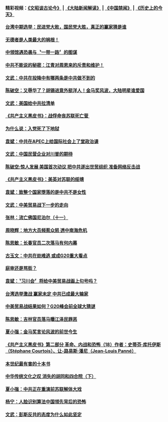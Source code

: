 #### 精彩视频：[《文昭谈古论今》](https://github.com/gfw-breaker/wenzhao/blob/master/README.md?t=11251532) | [《大陆新闻解读》](https://github.com/gfw-breaker/ntdtv-comedy/blob/master/README.md?t=11251532) | [《中国禁闻》](https://github.com/gfw-breaker/ntdtv-news/blob/master/README.md?t=11251532) | [《历史上的今天》](https://github.com/gfw-breaker/today-in-history/blob/master/README.md?t=11251532) 

#### [台湾中期选举：民进党大败，国民党大胜，真正的赢家猜是谁](../pages/news207/a1400716.md?t=11251532) 


#### [无德者是人类最大的祸根！](../pages/news207/a1400677.md?t=11251532) 

#### [中领馆遇恐袭与〝一带一路〞的图谋](../pages/news207/a1400676.md?t=11251532) 

#### [中共不能说的秘密：江青对周恩来的斥责和维护！](../pages/news207/a1400642.md?t=11251532) 

#### [文武：中共在投降中有哪两条是中共做不到的](../pages/news207/a1400543.md?t=11251532) 

#### [陈破空：又辱华了？胡锡进意外挺洋人！金马奖风波，大陆明星谁爱国](../pages/news207/a1400649.md?t=11251532) 

#### [文武：美国给中共拉清单](../pages/news207/a1400545.md?t=11251532) 

#### [《共产主义黑皮书》：战俘命丧苏联死亡营 ](../pages/news207/a1400581.md?t=11251532) 

#### [为什么说：入党死了下地狱](../pages/news207/a1400552.md?t=11251532) 

#### [袁斌：中共在APEC上给国际社会上了堂政治课](../pages/news207/a1400546.md?t=11251532) 

#### [文武：中国民营企业对川普的期待](../pages/news207/a1400542.md?t=11251532) 

#### [陈破空:惊人发展 美国首次动议 把中共逐出世贸组织 准备网络反击战](../pages/news207/a1400397.md?t=11251532) 


#### [《共产主义黑皮书》：美英对苏联的绥靖](../pages/news207/a1400388.md?t=11251532) 

#### [袁斌：致整个国家堕落的是中共不是女性](../pages/news207/a1400386.md?t=11251532) 

#### [文武：中美贸易战下一步的走向](../pages/news207/a1400385.md?t=11251532) 

#### [张林：流亡佛国尼泊尔（十一）](../pages/news207/a1400384.md?t=11251532) 

#### [周晓辉：地方大员频惹众怒 透中南海危机](../pages/news207/a1400383.md?t=11251532) 

#### [陈思敏：长春官员二次落马有何内幕](../pages/news207/a1400382.md?t=11251532) 


#### [古玉文：中共在劫难逃 或成G20重大看点](../pages/news207/a1400350.md?t=11251532) 

#### [庭审还是骂街？](../pages/news207/a1400270.md?t=11251532) 

#### [袁斌：〝习川会〞将给中美贸易战画上句号吗？](../pages/news207/a1400269.md?t=11251532) 

#### [台湾选举激战 赢家未定 中共已成最大输家](../pages/news207/a1400268.md?t=11251532) 

#### [中美贸易战结果如何？G20峰会前全球大猜谜](../pages/news207/a1400267.md?t=11251532) 

#### [陈思敏：吉林官员落马曝江泽民罪恶](../pages/news207/a1400266.md?t=11251532) 

#### [夏小强：金马奖言论风波的前世今生](../pages/news207/a1400265.md?t=11251532) 

#### [《共产主义黑皮书》第二部分 革命、内战和恐怖（18）作者：史蒂芬‧库托伊斯（Stéphane Courtois）、让-路易斯‧潘尼（Jean-Louis Panné）](../pages/news207/a1400264.md?t=11251532) 

#### [本世纪最有害的十本书](../pages/news207/a1400247.md?t=11251532) 


#### [中华传统文化之叹 消失的胡同和四合院（下）](../pages/news207/a1400199.md?t=11251532) 

#### [夏小强：中共正在重演前苏联解体大戏](../pages/news207/a1400192.md?t=11251532) 

#### [杨宁：人脸识别算法中国领先背后的恐怖](../pages/news207/a1400169.md?t=11251532) 

#### [文武：彭斯反共的态度为什么如此坚定](../pages/news207/a1400167.md?t=11251532) 


